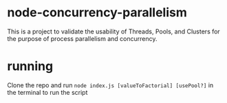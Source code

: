 # node-concurrency-parallelism
This is a project to validate the usability of Threads, Pools, and Clusters for the purpose of process parallelism and concurrency.

# running
Clone the repo and run `node index.js [valueToFactorial] [usePool?]` in the terminal to run the script

